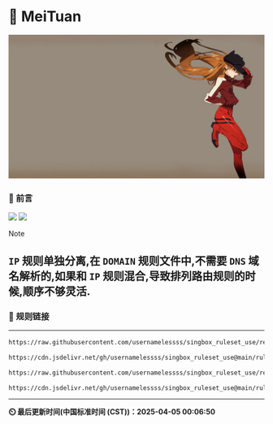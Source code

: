 
# 🧸 MeiTuan
![](https://raw.githubusercontent.com/usernamelessss/picture-bed/main/images/202504042256831.jpg)
### 📣 前言
![](https://shields.io/badge/-移除重复规则-ff69b4) ![](https://shields.io/badge/-IP&nbsp;规则单独存放不与&nbsp;DOMAIN&nbsp;等混合-green)
> [!NOTE]
**`IP` 规则单独分离,在 `DOMAIN` 规则文件中,不需要 `DNS` 域名解析的,如果和 `IP` 规则混合,导致排列路由规则的时候,顺序不够灵活.**
---

###  🔗 规则链接
---

```url
https://raw.githubusercontent.com/usernamelessss/singbox_ruleset_use/refs/heads/main/rule/MeiTuan/MeiTuan_No_IP.json
```

```url
https://cdn.jsdelivr.net/gh/usernamelessss/singbox_ruleset_use@main/rule/MeiTuan/MeiTuan_No_IP.json
```

```url
https://raw.githubusercontent.com/usernamelessss/singbox_ruleset_use/refs/heads/main/rule/MeiTuan/MeiTuan_No_IP.srs
```

```url
https://cdn.jsdelivr.net/gh/usernamelessss/singbox_ruleset_use@main/rule/MeiTuan/MeiTuan_No_IP.srs
```

---
**⏲️ 最后更新时间(中国标准时间 (CST))：2025-04-05 00:06:50**